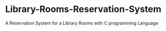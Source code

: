 # Library-Rooms-Reservation-System
A Reservation System for a Library Rooms with C programming Language
